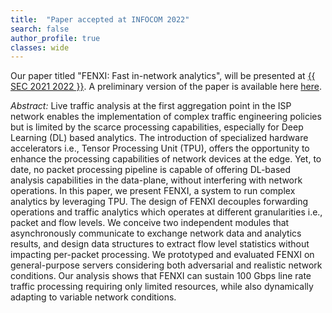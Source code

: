 ```yaml
---
title:  "Paper accepted at INFOCOM 2022"
search: false
author_profile: true
classes: wide
---
```


Our paper titled "FENXI: Fast in-network analytics", will be presented at <a href="{{ http://acm-ieee-sec.org/2021/ }}">{{ SEC 2021 2022 }}</a>. A preliminary version of the paper is available here <a href="https://arxiv.org/abs/2105.11738">here</a>.

*Abstract:* Live traffic analysis at the first aggregation point in the ISP network enables the implementation of complex traffic engineering policies but is limited by the scarce processing capabilities, especially for Deep Learning (DL) based analytics. The introduction of specialized hardware accelerators i.e., Tensor Processing Unit (TPU), offers the opportunity to enhance the processing capabilities of network devices at the edge. Yet, to date, no packet processing pipeline is capable of offering DL-based analysis capabilities in the data-plane, without interfering with network operations.
In this paper, we present FENXI, a system to run complex analytics by leveraging TPU. The design of FENXI decouples forwarding operations and traffic analytics which operates at different granularities i.e., packet and flow levels. We conceive two independent modules that asynchronously communicate to exchange network data and analytics results, and design data structures to extract flow level statistics without impacting per-packet processing. We prototyped and evaluated FENXI on general-purpose servers considering both adversarial and realistic network conditions. Our analysis shows that FENXI can sustain 100 Gbps line rate traffic processing requiring only limited resources, while also dynamically adapting to variable network conditions.